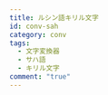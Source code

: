 ```yaml
---
title: ルシン語キリル文字
id: conv-sah
category: conv
tags:
  - 文字変換器
  - サハ語
  - キリル文字
comment: "true"
---
```


<HLConverter src="/conv/sah.tsv" />
